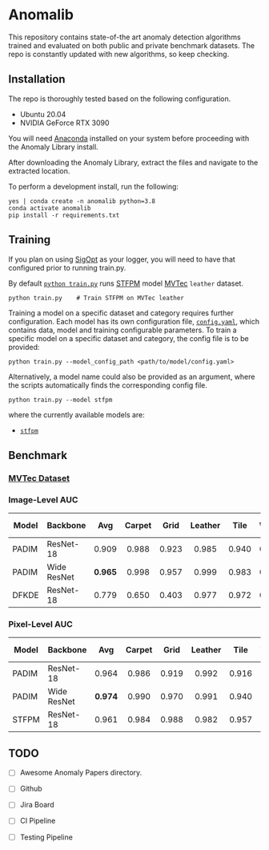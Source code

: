 # Anomalib

This repository contains state-of-the art anomaly detection algorithms trained 
and evaluated on both public and private benchmark datasets. The repo is 
constantly updated with new algorithms, so keep checking.

## Installation
The repo is thoroughly tested based on the following configuration.
*  Ubuntu 20.04
*  NVIDIA GeForce RTX 3090

You will need [Anaconda](https://www.anaconda.com/products/individual) installed on your system before proceeding with the Anomaly Library install.

After downloading the Anomaly Library, extract the files and navigate to the extracted location.

To perform a development install, run the following:
```
yes | conda create -n anomalib python=3.8
conda activate anomalib
pip install -r requirements.txt
```

## Training
If you plan on using [SigOpt](https://app.sigopt.com/docs/runs/get-started) as your logger, you will need to have that configured prior to running train.py.

By default [`python train.py`](https://gitlab-icv.inn.intel.com/algo_rnd_team/anomaly/blob/samet/stfpm/train.py)
runs [STFPM](https://arxiv.org/pdf/2103.04257.pdf) model [MVTec](https://www.mvtec.com/company/research/datasets/mvtec-ad) `leather` dataset.
```
python train.py    # Train STFPM on MVTec leather
```

Training a model on a specific dataset and category requires further configuration. Each model has its own 
configuration file, [`config.yaml`](https://gitlab-icv.inn.intel.com/algo_rnd_team/anomaly/blob/samet/stfpm/anomalib/models/stfpm/config.yaml), which contains data, model and training 
configurable parameters. To train a specific model on a specific dataset and category, the config file is to be provided:
```
python train.py --model_config_path <path/to/model/config.yaml>
```

Alternatively, a model name could also be provided as an argument, where the scripts automatically finds the corresponding config file.
```
python train.py --model stfpm
```
where the currently available models are:
*  [`stfpm`](https://gitlab-icv.inn.intel.com/algo_rnd_team/anomaly/tree/samet/stfpm/anomalib/models/stfpm)



## Benchmark

### [MVTec Dataset](https://www.mvtec.com/company/research/datasets/mvtec-ad)

### Image-Level AUC
| Model |Backbone   |    Avg    | Carpet | Grid  | Leather | Tile  | Wood  | Bottle | Cable | Capsule | Hazelnut | Metal Nut | Pill  | Screw | Toothbrush | Transistor | Zipper |
| ----- |-----------| :-------: | :----: | :---: | :-----: | :---: | :---: | :----: | :---: | :-----: | :------: | :-------: | :---: | :---: | :--------: | :--------: | :----: |
| PADIM |ResNet-18  |   0.909   | 0.988  | 0.923 |  0.985  | 0.940 | 0.984 | 0.994  | 0.871 |  0.874  |  0.796   |   0.974   | 0.872 | 0.779 |   0.939    |   0.954    | 0.761  |
| PADIM |Wide ResNet| **0.965** | 0.998  | 0.957 |  0.999  | 0.983 | 0.993 | 0.999  | 0.898 |  0.907  |    -     |   0.992   | 0.951 |   -   |   0.981    |   0.973    | 0.909  |
| DFKDE |ResNet-18  |   0.779   | 0.650  | 0.403 |  0.977  | 0.972 | 0.954 | 0.940  | 0.749 |  0.766  |  0.806   |   0.623   | 0.672 | 0.677 |   0.797    |   0.813    | 0.879  |

### Pixel-Level AUC
| Model |Backbone   |    Avg    | Carpet | Grid  | Leather | Tile  | Wood  | Bottle | Cable | Capsule | Hazelnut | Metal Nut | Pill  | Screw | Toothbrush | Transistor | Zipper |
| ----- |-----------| :-------: | :----: | :---: | :-----: | :---: | :---: | :----: | :---: | :-----: | :------: | :-------: | :---: | :---: | :--------: | :--------: | :----: |
| PADIM |ResNet-18  |   0.964   | 0.986  | 0.919 |  0.992  | 0.916 | 0.937 | 0.980  | 0.957 |  0.980  |  0.972   |   0.957   | 0.951 | 0.973 |   0.986    |   0.968    | 0.980  |
| PADIM |Wide ResNet| **0.974** | 0.990  | 0.970 |  0.991  | 0.940 | 0.954 | 0.982  | 0.963 |  0.985  |     -    |   0.974   | 0.961 |    -  |   0.988    |   0.973    | 0.986  |
| STFPM |ResNet-18  |   0.961   | 0.984  | 0.988 |  0.982  | 0.957 | 0.940 | 0.981  | 0.940 |  0.974  |  0.983   |   0.968   | 0.973 | 0.983 |   0.984    |   0.800    | 0.983  |

## TODO
* [ ]  Awesome Anomaly Papers directory.
* [ ]  Github
* [ ]  Jira Board
* [ ]  CI Pipeline
* [ ]  Testing Pipeline


